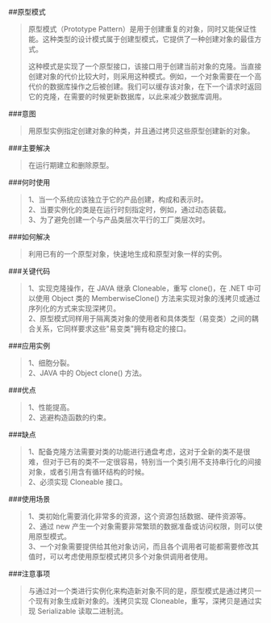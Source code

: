 ##原型模式
> 原型模式（Prototype Pattern）是用于创建重复的对象，同时又能保证性能。这种类型的设计模式属于创建型模式，它提供了一种创建对象的最佳方式。
>
> 这种模式是实现了一个原型接口，该接口用于创建当前对象的克隆。当直接创建对象的代价比较大时，则采用这种模式。例如，一个对象需要在一个高代价的数据库操作之后被创建。我们可以缓存该对象，在下一个请求时返回它的克隆，在需要的时候更新数据库，以此来减少数据库调用。

###意图
> 用原型实例指定创建对象的种类，并且通过拷贝这些原型创建新的对象。

###主要解决
> 在运行期建立和删除原型。

###何时使用
> 1、当一个系统应该独立于它的产品创建，构成和表示时。<br>
> 2、当要实例化的类是在运行时刻指定时，例如，通过动态装载。<br>
> 3、为了避免创建一个与产品类层次平行的工厂类层次时。

###如何解决
> 利用已有的一个原型对象，快速地生成和原型对象一样的实例。

###关键代码
> 1、实现克隆操作，在 JAVA 继承 Cloneable，重写 clone()，在 .NET 中可以使用 Object 类的 MemberwiseClone() 方法来实现对象的浅拷贝或通过序列化的方式来实现深拷贝。<br>
> 2、原型模式同样用于隔离类对象的使用者和具体类型（易变类）之间的耦合关系，它同样要求这些"易变类"拥有稳定的接口。

###应用实例
> 1、细胞分裂。<br>
> 2、JAVA 中的 Object clone() 方法。

###优点
> 1、性能提高。<br>
> 2、逃避构造函数的约束。

###缺点
> 1、配备克隆方法需要对类的功能进行通盘考虑，这对于全新的类不是很难，但对于已有的类不一定很容易，特别当一个类引用不支持串行化的间接对象，或者引用含有循环结构的时候。<br>
> 2、必须实现 Cloneable 接口。

###使用场景
> 1、类初始化需要消化非常多的资源，这个资源包括数据、硬件资源等。<br>
> 2、通过 new 产生一个对象需要非常繁琐的数据准备或访问权限，则可以使用原型模式。<br>
> 3、一个对象需要提供给其他对象访问，而且各个调用者可能都需要修改其值时，可以考虑使用原型模式拷贝多个对象供调用者使用。

###注意事项
> 与通过对一个类进行实例化来构造新对象不同的是，原型模式是通过拷贝一个现有对象生成新对象的。浅拷贝实现 Cloneable，重写，深拷贝是通过实现 Serializable 读取二进制流。